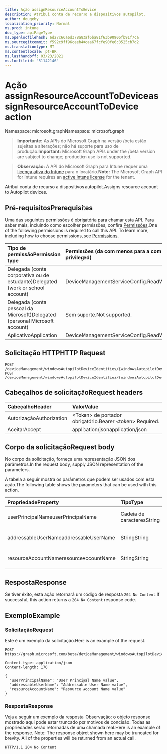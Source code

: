 ```yaml
---
title: Ação assignResourceAccountToDevice
description: Atribui conta de recurso a dispositivos autopilot.
author: dougeby
localization_priority: Normal
ms.prod: intune
doc_type: apiPageType
ms.openlocfilehash: 6d27c66a6d378a82af6ba81f63b90906fb91f7ca
ms.sourcegitcommit: f592c9ff96ceeb40caa67fcfe90fe6c8525cb7d2
ms.translationtype: MT
ms.contentlocale: pt-BR
ms.lasthandoff: 03/23/2021
ms.locfileid: "51142146"
---
```

# <a name="assignresourceaccounttodevice-action"></a><span data-ttu-id="5043d-103">Ação assignResourceAccountToDevice</span><span class="sxs-lookup"><span data-stu-id="5043d-103">assignResourceAccountToDevice action</span></span>

<span data-ttu-id="5043d-104">Namespace: microsoft.graph</span><span class="sxs-lookup"><span data-stu-id="5043d-104">Namespace: microsoft.graph</span></span>

> <span data-ttu-id="5043d-105">**Importante:** As APIs do Microsoft Graph na versão /beta estão sujeitas a alterações; não há suporte para uso de produção.</span><span class="sxs-lookup"><span data-stu-id="5043d-105">**Important:** Microsoft Graph APIs under the /beta version are subject to change; production use is not supported.</span></span>

> <span data-ttu-id="5043d-106">**Observação:** A API do Microsoft Graph para Intune requer uma [licença ativa do Intune](https://go.microsoft.com/fwlink/?linkid=839381) para o locatário.</span><span class="sxs-lookup"><span data-stu-id="5043d-106">**Note:** The Microsoft Graph API for Intune requires an [active Intune license](https://go.microsoft.com/fwlink/?linkid=839381) for the tenant.</span></span>

<span data-ttu-id="5043d-107">Atribui conta de recurso a dispositivos autopilot.</span><span class="sxs-lookup"><span data-stu-id="5043d-107">Assigns resource account to Autopilot devices.</span></span>

## <a name="prerequisites"></a><span data-ttu-id="5043d-108">Pré-requisitos</span><span class="sxs-lookup"><span data-stu-id="5043d-108">Prerequisites</span></span>
<span data-ttu-id="5043d-p101">Uma das seguintes permissões é obrigatória para chamar esta API. Para saber mais, incluindo como escolher permissões, confira [Permissões](/graph/permissions-reference).</span><span class="sxs-lookup"><span data-stu-id="5043d-p101">One of the following permissions is required to call this API. To learn more, including how to choose permissions, see [Permissions](/graph/permissions-reference).</span></span>

|<span data-ttu-id="5043d-111">Tipo de permissão</span><span class="sxs-lookup"><span data-stu-id="5043d-111">Permission type</span></span>|<span data-ttu-id="5043d-112">Permissões (da com menos para a com mais privilégios)</span><span class="sxs-lookup"><span data-stu-id="5043d-112">Permissions (from least to most privileged)</span></span>|
|:---|:---|
|<span data-ttu-id="5043d-113">Delegada (conta corporativa ou de estudante)</span><span class="sxs-lookup"><span data-stu-id="5043d-113">Delegated (work or school account)</span></span>|<span data-ttu-id="5043d-114">DeviceManagementServiceConfig.ReadWrite.All</span><span class="sxs-lookup"><span data-stu-id="5043d-114">DeviceManagementServiceConfig.ReadWrite.All</span></span>|
|<span data-ttu-id="5043d-115">Delegada (conta pessoal da Microsoft)</span><span class="sxs-lookup"><span data-stu-id="5043d-115">Delegated (personal Microsoft account)</span></span>|<span data-ttu-id="5043d-116">Sem suporte.</span><span class="sxs-lookup"><span data-stu-id="5043d-116">Not supported.</span></span>|
|<span data-ttu-id="5043d-117">Aplicativo</span><span class="sxs-lookup"><span data-stu-id="5043d-117">Application</span></span>|<span data-ttu-id="5043d-118">DeviceManagementServiceConfig.ReadWrite.All</span><span class="sxs-lookup"><span data-stu-id="5043d-118">DeviceManagementServiceConfig.ReadWrite.All</span></span>|

## <a name="http-request"></a><span data-ttu-id="5043d-119">Solicitação HTTP</span><span class="sxs-lookup"><span data-stu-id="5043d-119">HTTP Request</span></span>
<!-- {
  "blockType": "ignored"
}
-->
``` http
POST /deviceManagement/windowsAutopilotDeviceIdentities/{windowsAutopilotDeviceIdentityId}/assignResourceAccountToDevice
POST /deviceManagement/windowsAutopilotDeviceIdentities/{windowsAutopilotDeviceIdentityId}/deploymentProfile/assignedDevices/{windowsAutopilotDeviceIdentityId}/assignResourceAccountToDevice
```

## <a name="request-headers"></a><span data-ttu-id="5043d-120">Cabeçalhos de solicitação</span><span class="sxs-lookup"><span data-stu-id="5043d-120">Request headers</span></span>
|<span data-ttu-id="5043d-121">Cabeçalho</span><span class="sxs-lookup"><span data-stu-id="5043d-121">Header</span></span>|<span data-ttu-id="5043d-122">Valor</span><span class="sxs-lookup"><span data-stu-id="5043d-122">Value</span></span>|
|:---|:---|
|<span data-ttu-id="5043d-123">Autorização</span><span class="sxs-lookup"><span data-stu-id="5043d-123">Authorization</span></span>|<span data-ttu-id="5043d-124">&lt;Token&gt; de portador obrigatório.</span><span class="sxs-lookup"><span data-stu-id="5043d-124">Bearer &lt;token&gt; Required.</span></span>|
|<span data-ttu-id="5043d-125">Aceitar</span><span class="sxs-lookup"><span data-stu-id="5043d-125">Accept</span></span>|<span data-ttu-id="5043d-126">application/json</span><span class="sxs-lookup"><span data-stu-id="5043d-126">application/json</span></span>|

## <a name="request-body"></a><span data-ttu-id="5043d-127">Corpo da solicitação</span><span class="sxs-lookup"><span data-stu-id="5043d-127">Request body</span></span>
<span data-ttu-id="5043d-128">No corpo da solicitação, forneça uma representação JSON dos parâmetros.</span><span class="sxs-lookup"><span data-stu-id="5043d-128">In the request body, supply JSON representation of the parameters.</span></span>

<span data-ttu-id="5043d-129">A tabela a seguir mostra os parâmetros que podem ser usados com esta ação.</span><span class="sxs-lookup"><span data-stu-id="5043d-129">The following table shows the parameters that can be used with this action.</span></span>

|<span data-ttu-id="5043d-130">Propriedade</span><span class="sxs-lookup"><span data-stu-id="5043d-130">Property</span></span>|<span data-ttu-id="5043d-131">Tipo</span><span class="sxs-lookup"><span data-stu-id="5043d-131">Type</span></span>|<span data-ttu-id="5043d-132">Descrição</span><span class="sxs-lookup"><span data-stu-id="5043d-132">Description</span></span>|
|:---|:---|:---|
|<span data-ttu-id="5043d-133">userPrincipalName</span><span class="sxs-lookup"><span data-stu-id="5043d-133">userPrincipalName</span></span>|<span data-ttu-id="5043d-134">Cadeia de caracteres</span><span class="sxs-lookup"><span data-stu-id="5043d-134">String</span></span>|<span data-ttu-id="5043d-135">Ainda não documentado</span><span class="sxs-lookup"><span data-stu-id="5043d-135">Not yet documented</span></span>|
|<span data-ttu-id="5043d-136">addressableUserName</span><span class="sxs-lookup"><span data-stu-id="5043d-136">addressableUserName</span></span>|<span data-ttu-id="5043d-137">String</span><span class="sxs-lookup"><span data-stu-id="5043d-137">String</span></span>|<span data-ttu-id="5043d-138">Ainda não documentado</span><span class="sxs-lookup"><span data-stu-id="5043d-138">Not yet documented</span></span>|
|<span data-ttu-id="5043d-139">resourceAccountName</span><span class="sxs-lookup"><span data-stu-id="5043d-139">resourceAccountName</span></span>|<span data-ttu-id="5043d-140">String</span><span class="sxs-lookup"><span data-stu-id="5043d-140">String</span></span>|<span data-ttu-id="5043d-141">Ainda não documentado</span><span class="sxs-lookup"><span data-stu-id="5043d-141">Not yet documented</span></span>|



## <a name="response"></a><span data-ttu-id="5043d-142">Resposta</span><span class="sxs-lookup"><span data-stu-id="5043d-142">Response</span></span>
<span data-ttu-id="5043d-143">Se tiver êxito, esta ação retornará um código de resposta `204 No Content`.</span><span class="sxs-lookup"><span data-stu-id="5043d-143">If successful, this action returns a `204 No Content` response code.</span></span>

## <a name="example"></a><span data-ttu-id="5043d-144">Exemplo</span><span class="sxs-lookup"><span data-stu-id="5043d-144">Example</span></span>

### <a name="request"></a><span data-ttu-id="5043d-145">Solicitação</span><span class="sxs-lookup"><span data-stu-id="5043d-145">Request</span></span>
<span data-ttu-id="5043d-146">Este é um exemplo da solicitação.</span><span class="sxs-lookup"><span data-stu-id="5043d-146">Here is an example of the request.</span></span>
``` http
POST https://graph.microsoft.com/beta/deviceManagement/windowsAutopilotDeviceIdentities/{windowsAutopilotDeviceIdentityId}/assignResourceAccountToDevice

Content-type: application/json
Content-length: 170

{
  "userPrincipalName": "User Principal Name value",
  "addressableUserName": "Addressable User Name value",
  "resourceAccountName": "Resource Account Name value"
}
```

### <a name="response"></a><span data-ttu-id="5043d-147">Resposta</span><span class="sxs-lookup"><span data-stu-id="5043d-147">Response</span></span>
<span data-ttu-id="5043d-p102">Veja a seguir um exemplo da resposta. Observação: o objeto response mostrado aqui pode estar truncado por motivos de concisão. Todas as propriedades serão retornadas de uma chamada real.</span><span class="sxs-lookup"><span data-stu-id="5043d-p102">Here is an example of the response. Note: The response object shown here may be truncated for brevity. All of the properties will be returned from an actual call.</span></span>
``` http
HTTP/1.1 204 No Content
```




